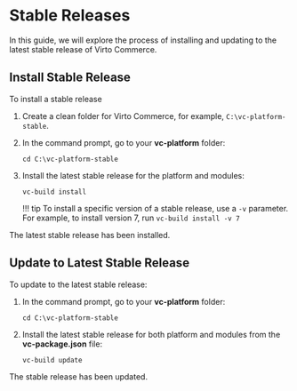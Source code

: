 # Stable Releases

In this guide, we will explore the process of installing and updating to the latest stable release of Virto Commerce. 

## Install Stable Release

To install a stable release

1. Create a clean folder for Virto Commerce, for example, `C:\vc-platform-stable`.

1. In the command prompt, go to your **vc-platform** folder:

	```console
	cd C:\vc-platform-stable
	```

1. Install the latest stable release for the platform and modules:

	```console
	vc-build install
	```

	!!! tip
		To install a specific version of a stable release, use a `-v` parameter.<br>For example, to install version 7, run `vc-build install -v 7`

The latest stable release has been installed.

## Update to Latest Stable Release

To update to the latest stable release:
 
1. In the command prompt, go to your **vc-platform** folder:

	```console
	cd C:\vc-platform-stable
	```

1. Install the latest stable release for both platform and modules from the **vc-package.json** file:

	```console
	vc-build update
	```

The stable release has been updated.
